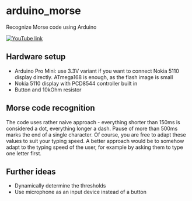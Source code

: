 # arduino_morse
Recognize Morse code using Arduino

[![YouTube link](http://img.youtube.com/vi/5lSIcMJk57M/0.jpg)](https://www.youtube.com/watch?v=5lSIcMJk57M "Recognize Morse code using Arduino")

## Hardware setup

* Arduino Pro Mini: use 3.3V variant if you want to connect Nokia 5110 display directly. ATmega168 is enough, as the flash image is small
* Nokia 5110 display with PCD8544 controller built in
* Button and 10kOhm resistor

## Morse code recognition

The code uses rather naive approach - everything shorter than 150ms is considered a dot, everything longer a dash.
Pause of more than 500ms marks the end of a single character. Of course, you are free to adapt these values to suit
your typing speed. A better approach would be to somehow adapt to the typing speed of the user, for example by asking
them to type one letter first.

## Further ideas

* Dynamically determine the thresholds
* Use microphone as an input device instead of a button
